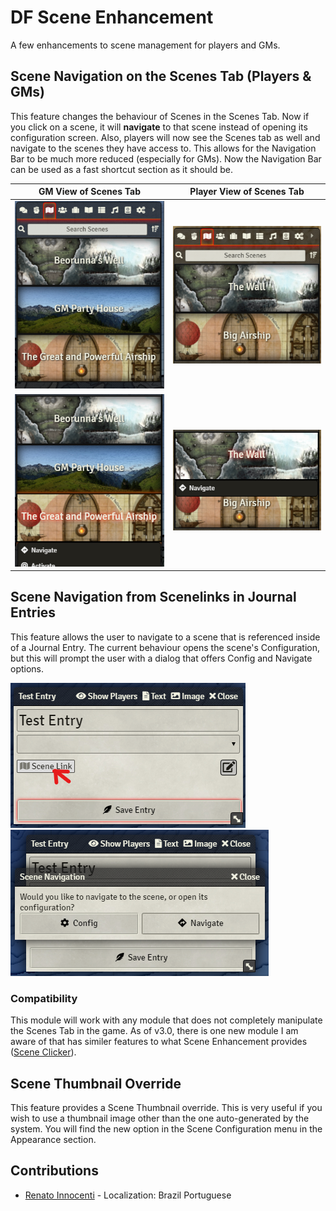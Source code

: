 # DF Scene Enhancement
A few enhancements to scene management for players and GMs.

## Scene Navigation on the Scenes Tab (Players & GMs)

This feature changes the behaviour of Scenes in the Scenes Tab. Now if you click on a scene, it will **navigate** to that scene instead of opening its configuration screen. Also, players will now see the Scenes tab as well and navigate to the scenes they have access to. This allows for the Navigation Bar to be much more reduced (especially for GMs). Now the Navigation Bar can be used as a fast shortcut section as it should be.

|GM View of Scenes Tab|Player View of Scenes Tab|
|:-:|:-:|
|![GM View of Scenes Tab](../.assets/df-scene-enhance-gm.png)|![Player View of Scenes Tab](../.assets/df-scene-enhance-pc.png)|
|![GM View of Scenes Tab](../.assets/df-scene-enhance-gm-menu.png)|![Player View of Scenes Tab](../.assets/df-scene-enhance-pc-menu.png)|

## Scene Navigation from Scenelinks in Journal Entries

This feature allows the user to navigate to a scene that is referenced inside of a Journal Entry. The current behaviour opens the scene's Configuration, but this will prompt the user with a dialog that offers Config and Navigate options.

![Journal Entry](../.assets/df-scene-enhance-journal.png)
![Navigation Prompt](../.assets/df-scene-enhance-journal-confirm.png)

### Compatibility
This module will work with any module that does not completely manipulate the Scenes Tab in the game. As of v3.0, there is one new module I am aware of that has similer features to what Scene Enhancement provides ([Scene Clicker](https://foundryvtt.com/packages/scene-clicker/)).

## Scene Thumbnail Override

This feature provides a Scene Thumbnail override. This is very useful if you wish to use a thumbnail image other than the one auto-generated by the system. You will find the new option in the Scene Configuration menu in the Appearance section.

## Contributions

- [Renato Innocenti](https://github.com/rinnocenti) - Localization: Brazil Portuguese
